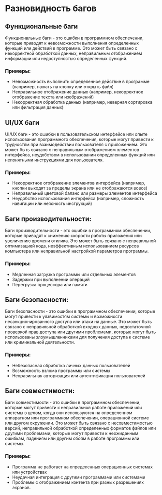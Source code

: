 # Разновидность багов

## Функциональные баги

Функциональные баги - это ошибки в программном обеспечении, которые приводят к невозможности выполнения определенных функций или действий в программе. Это может быть связано с некорректной обработкой данных, неправильным отображением информации или недоступностью определенных функций.

### Примеры:
- Невозможность выполнить определенное действие в программе (например, нажать на кнопку или открыть файл)
- Неправильное отображение данных (например, некорректное отображение текста или изображений)
- Некорректная обработка данных (например, неверная сортировка или фильтрация данных)

## UI/UX баги

UI/UX баги - это ошибки в пользовательском интерфейсе или опыте использования программного обеспечения, которые могут привести к трудностям при взаимодействии пользователя с приложением. Это может быть связано с неправильным отображением элементов интерфейса, неудобством в использовании определенных функций или непонятными инструкциями для пользователя.

### Примеры:
- Некорректное отображение элементов интерфейса (например, кнопки выходят за пределы экрана или не отображаются вовсе)
- Неправильный цветовой баланс или размеры элементов интерфейса
- Неудобство использования интерфейса (например, сложность навигации или неясность инструкций)

## Баги производительности:

Баги производительности - это ошибки в программном обеспечении, которые приводят к снижению скорости работы приложения или увеличению времени отклика. Это может быть связано с неправильной оптимизацией кода, неэффективным использованием ресурсов компьютера или неправильной настройкой параметров программы.

### Примеры:
- Медленная загрузка программы или отдельных элементов
- Задержки при выполнении операций
- Перегрузка процессора или памяти

## Баги безопасности:

Баги безопасности - это ошибки в программном обеспечении, которые могут привести к уязвимостям системы и возможности несанкционированного доступа или атаки на данные. Это может быть связано с неправильной обработкой входных данных, недостаточной проверкой прав доступа или другими проблемами, которые могут быть использованы злоумышленниками для получения доступа к системе или криминальной деятельности.

### Примеры:
- Небезопасная обработка личных данных пользователей
- Возможность взлома программы или системы
- Неправильная авторизация или аутентификация пользователей

## Баги совместимости:

Баги совместимости - это ошибки в программном обеспечении, которые могут привести к неправильной работе приложений или системы в целом, когда они используются на определенном аппаратном или программном обеспечении, операционной системе или другом окружении. Это может быть связано с несовместимостью версий, неправильной обработкой определенных форматов файлов или другими проблемами, которые могут привести к неожиданным ошибкам, падениям или другим сбоям в работе программы или системы.

### Примеры:
- Программа не работает на определенных операционных системах или устройствах
- Неудачная интеграция с другими программами или системами
- Проблемы с отображением контента при разных разрешениях экранов.
